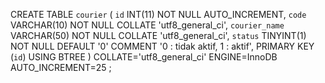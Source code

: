 CREATE TABLE `courier` (
	`id` INT(11) NOT NULL AUTO_INCREMENT,
	`code` VARCHAR(10) NOT NULL COLLATE 'utf8_general_ci',
	`courier_name` VARCHAR(50) NOT NULL COLLATE 'utf8_general_ci',
	`status` TINYINT(1) NOT NULL DEFAULT '0' COMMENT '0 : tidak aktif, 1 : aktif',
	PRIMARY KEY (`id`) USING BTREE
)
COLLATE='utf8_general_ci'
ENGINE=InnoDB
AUTO_INCREMENT=25
;
